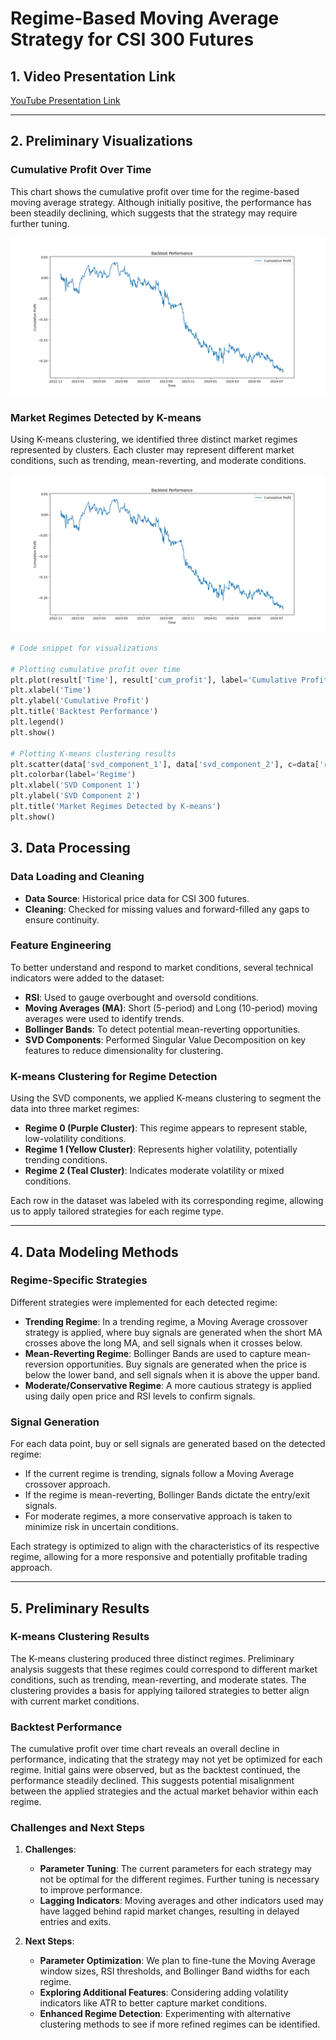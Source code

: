 # Regime-Based Moving Average Strategy for CSI 300 Futures

## 1. Video Presentation Link
[YouTube Presentation Link](your_youtube_link_here)

---

## 2. Preliminary Visualizations

### Cumulative Profit Over Time
This chart shows the cumulative profit over time for the regime-based moving average strategy. Although initially positive, the performance has been steadily declining, which suggests that the strategy may require further tuning.

![Cumulative Profit](images/Figure_2.png)

### Market Regimes Detected by K-means
Using K-means clustering, we identified three distinct market regimes represented by clusters. Each cluster may represent different market conditions, such as trending, mean-reverting, and moderate conditions.

![K-means Clustering](images/Figure_2.png)

```python
# Code snippet for visualizations

# Plotting cumulative profit over time
plt.plot(result['Time'], result['cum_profit'], label='Cumulative Profit')
plt.xlabel('Time')
plt.ylabel('Cumulative Profit')
plt.title('Backtest Performance')
plt.legend()
plt.show()

# Plotting K-means clustering results
plt.scatter(data['svd_component_1'], data['svd_component_2'], c=data['regime'], cmap='viridis')
plt.colorbar(label='Regime')
plt.xlabel('SVD Component 1')
plt.ylabel('SVD Component 2')
plt.title('Market Regimes Detected by K-means')
plt.show()

```

## 3. Data Processing

### Data Loading and Cleaning
- **Data Source**: Historical price data for CSI 300 futures.
- **Cleaning**: Checked for missing values and forward-filled any gaps to ensure continuity.
  
### Feature Engineering
To better understand and respond to market conditions, several technical indicators were added to the dataset:
  - **RSI**: Used to gauge overbought and oversold conditions.
  - **Moving Averages (MA)**: Short (5-period) and Long (10-period) moving averages were used to identify trends.
  - **Bollinger Bands**: To detect potential mean-reverting opportunities.
  - **SVD Components**: Performed Singular Value Decomposition on key features to reduce dimensionality for clustering.

### K-means Clustering for Regime Detection
Using the SVD components, we applied K-means clustering to segment the data into three market regimes:
  - **Regime 0 (Purple Cluster)**: This regime appears to represent stable, low-volatility conditions.
  - **Regime 1 (Yellow Cluster)**: Represents higher volatility, potentially trending conditions.
  - **Regime 2 (Teal Cluster)**: Indicates moderate volatility or mixed conditions.

Each row in the dataset was labeled with its corresponding regime, allowing us to apply tailored strategies for each regime type.

---

## 4. Data Modeling Methods

### Regime-Specific Strategies
Different strategies were implemented for each detected regime:
  - **Trending Regime**: In a trending regime, a Moving Average crossover strategy is applied, where buy signals are generated when the short MA crosses above the long MA, and sell signals when it crosses below.
  - **Mean-Reverting Regime**: Bollinger Bands are used to capture mean-reversion opportunities. Buy signals are generated when the price is below the lower band, and sell signals when it is above the upper band.
  - **Moderate/Conservative Regime**: A more cautious strategy is applied using daily open price and RSI levels to confirm signals.

### Signal Generation
For each data point, buy or sell signals are generated based on the detected regime:
  - If the current regime is trending, signals follow a Moving Average crossover approach.
  - If the regime is mean-reverting, Bollinger Bands dictate the entry/exit signals.
  - For moderate regimes, a more conservative approach is taken to minimize risk in uncertain conditions.

Each strategy is optimized to align with the characteristics of its respective regime, allowing for a more responsive and potentially profitable trading approach.

---

## 5. Preliminary Results

### K-means Clustering Results
The K-means clustering produced three distinct regimes. Preliminary analysis suggests that these regimes could correspond to different market conditions, such as trending, mean-reverting, and moderate states. The clustering provides a basis for applying tailored strategies to better align with current market conditions.

### Backtest Performance
The cumulative profit over time chart reveals an overall decline in performance, indicating that the strategy may not yet be optimized for each regime. Initial gains were observed, but as the backtest continued, the performance steadily declined. This suggests potential misalignment between the applied strategies and the actual market behavior within each regime.

### Challenges and Next Steps
1. **Challenges**:
   - **Parameter Tuning**: The current parameters for each strategy may not be optimal for the different regimes. Further tuning is necessary to improve performance.
   - **Lagging Indicators**: Moving averages and other indicators used may have lagged behind rapid market changes, resulting in delayed entries and exits.
   
2. **Next Steps**:
   - **Parameter Optimization**: We plan to fine-tune the Moving Average window sizes, RSI thresholds, and Bollinger Band widths for each regime.
   - **Exploring Additional Features**: Considering adding volatility indicators like ATR to better capture market conditions.
   - **Enhanced Regime Detection**: Experimenting with alternative clustering methods to see if more refined regimes can be identified.
